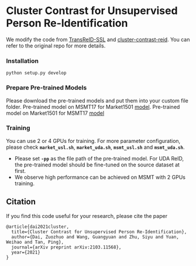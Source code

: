 # Cluster Contrast for Unsupervised Person Re-Identification
We modify the code from [TransReID-SSL](https://github.com/damo-cv/TransReID-SSL) and [cluster-contrast-reid](https://github.com/alibaba/cluster-contrast-reid). You can refer to the original repo for more details.

### Installation

```shell
python setup.py develop
```

### Prepare Pre-trained Models 
Please download the pre-trained models and put them into your custom file folder.
Pre-trained model on MSMT17 for Market1501 [model](https://drive.google.com/file/d/1rXr-uV5I5osgu6lhW_UfeguOvAW0nXgx/view?usp=sharing). Pre-trained model on Market1501 for MSMT17 [model](https://drive.google.com/file/d/1QQXU8x4EuxCMJ4hPi-NkAvNeenNz7AJy/view?usp=sharing)
### Training

You can use 2 or 4 GPUs for training. For more parameter configuration, please check **`market_usl.sh`**, **`market_uda.sh`**, **`msmt_usl.sh`** and **`msmt_uda.sh`**.

- Please set **`-pp`** as the file path of the pre-trained model. For UDA ReID, the pre-trained model should be fine-tuned on the source dataset at first.
- We observe high performance can be achieved on MSMT with 2 GPUs training.

## Citation

If you find this code useful for your research, please cite the paper
```
@article{dai2021cluster,
  title={Cluster Contrast for Unsupervised Person Re-Identification},
  author={Dai, Zuozhuo and Wang, Guangyuan and Zhu, Siyu and Yuan, Weihao and Tan, Ping},
  journal={arXiv preprint arXiv:2103.11568},
  year={2021}
}
```
